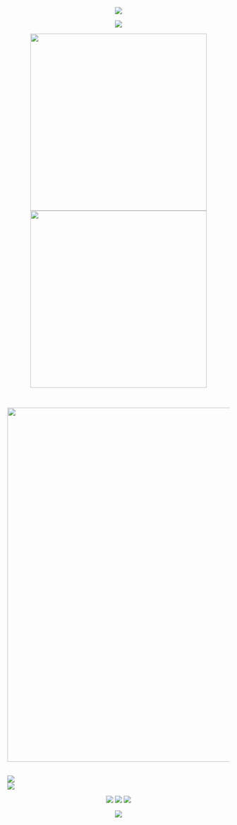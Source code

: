 <p align="center">
<img src="https://capsule-render.vercel.app/api?type=waving&color=timeGradient&height=300&&section=header&text=StupidOCR&fontSize=90&fontAlign=50&fontAlignY=30&desc=Code%20by%20NewArk81&descAlign=50&descSize=30&descAlignY=60&animation=twinkling" />
</p>


<p align="center">
<img src="https://readme-typing-svg.demolab.com?font=Orbitron&size=25&pause=1000&center=true&vCenter=true&random=false&width=600&lines=I+am+First+Deep+Love!;Next+Girl+Will+be+Better!" />
</p>

<p align="center">
<img align="center" width="400" src="https://github-readme-stats.vercel.app/api?username=81NewArk&theme=transparent&show_icons=true&hide_border=true&show=reviews&hide_title=true&hide=contribs" />
<br/>
<img align="center" width="400" src="https://streak-stats.demolab.com/?user=81NewArk&theme=transparent&date_format=%5BY.%5Dn.j&hide_border=true" />
</p>

<br/>

<p align="center">
<img width="800" src="https://github-readme-activity-graph.vercel.app/graph?username=81NewArk&theme=github-compact&hide_border=true&area=true&custom_title=Contribution%20Graph" />
</p>
<br/>

<img align="center" src="https://github-readme-stats.vercel.app/api/top-langs/?username=81NewArk&theme=transparent&hide_border=true&layout=donut-vertical&langs_count=6" />

<br/>
<img align="center" src="https://skillicons.dev/icons?i=py,c,cpp,cs,java,html,css,js,ts,md,&theme=light" />



<p align="center">
<a href="https://github.com/81NewArk"><img src="https://img.shields.io/badge/GitHub-81NewArk-blue?logo=github" /></a>
<a href="https://space.bilibili.com/37887820"><img src="https://img.shields.io/badge/哔哩哔哩-NekArk81-pink?logo=bilibili" /></a>
<img src="https://img.shields.io/badge/QQ-751247667-green?logo=tencentqq" />
</p>


<p align="center">
<img src="https://capsule-render.vercel.app/api?type=waving&color=timeGradient&height=300&&section=footer&text=THE%20END&fontSize=90&fontAlign=50&fontAlignY=70&desc=Hope%20your%20program%20is%20bug-free!&descAlign=50&descSize=30&descAlignY=40&animation=twinkling" />
</p>
